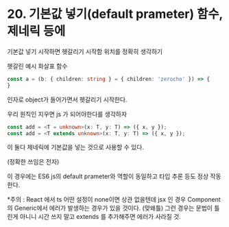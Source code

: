 # 20. 기본값 넣기(default prameter) 함수, 제네릭 등에

기본값 넣기 시작하면 헷갈리기 시작함 위치를 정확히 생각하기



헷갈린 예시 화살표 함수

```typescript
const a = (b: { children: string } = { children: 'zerocho' }) => {
}
```

인자로 object가 들어가면서 헷갈리기 시작한다.

우리 원칙인 지우면 js 가 되어야한다를 생각하자



```typescript
const add = <T = unknown>(x: T, y: T) => ({ x, y });
const add = <T extends unknown>(x: T, y: T) => ({ x, y });
```

이 둘다 제네릭에 기본값을 넣는 것으로 사용할 수 있다.

(정확한 쓰임은 전자)



이 경우에는 ES6 js의 default prameter와 역할이 동일하고 타입 추론 등도 정상 작동한다.

\*주의 : React 에서 ts 어떤 설정이 none이면 상관 없을텐데 jsx 인 경우 Component의 Generic에서 에러가 발생하는 경우가 있을 것이다. (맞왜틀) 그런 경우는 문법이 틀린게 아니니 시간 쓰지 말고 extends 를 추가해주면 에러가 사라질 것.




